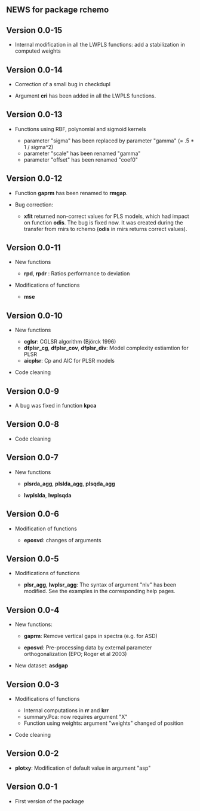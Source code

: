 ## NEWS for package **rchemo**

## **Version 0.0-15**

- Internal modification in all the LWPLS functions: add a stabilization in computed weights



## **Version 0.0-14**

- Correction of a small bug in checkdupl

- Argument **cri** has been added in all the LWPLS functions.



## **Version 0.0-13**

- Functions using RBF, polynomial and sigmoid kernels

    - parameter "sigma" has been replaced by parameter "gamma" (= .5 * 1 / sigma^2)
    - parameter "scale" has been renamed "gamma"
    - parameter "offset" has been renamed "coef0"



## **Version 0.0-12**

- Function **gaprm** has been renamed to **rmgap**.

- Bug correction:

  - **xfit** returned non-correct values for PLS models, which had impact on function **odis**. The bug is fixed now. It was created during the transfer from rnirs to rchemo (**odis** in rnirs returns correct values).






## **Version 0.0-11**

- New functions

  - **rpd**, **rpdr** : Ratios performance to deviation 


- Modifications of functions

  - **mse**


## **Version 0.0-10**

- New functions

  - **cglsr**: CGLSR algorithm (Björck 1996)
  - **dfplsr_cg**, **dfplsr_cov**, **dfplsr_div**: Model complexity estiamtion for PLSR
  - **aicplsr**: Cp and AIC for PLSR models
  
- Code cleaning



## **Version 0.0-9**

- A bug was fixed in function **kpca**




## **Version 0.0-8**

- Code cleaning




## **Version 0.0-7**

- New functions

  - **plsrda_agg**, **plslda_agg**, **plsqda_agg**

  - **lwplslda**, **lwplsqda**




## **Version 0.0-6**

- Modification of functions

  - **eposvd**: changes of arguments



## **Version 0.0-5**

- Modifications of functions

  - **plsr_agg**, **lwplsr_agg**: The syntax of argument "nlv" has been modified. See the examples in the corresponding help pages.




## **Version 0.0-4**

- New functions:

  - **gaprm**: Remove vertical gaps in spectra (e.g. for ASD)
  
  - **eposvd**: Pre-processing data by external parameter orthogonalization (EPO; Roger et al 2003) 

- New dataset: **asdgap**







## **Version 0.0-3**

- Modifications of functions

  - Internal computations in **rr** and **krr** 
  - summary.Pca: now requires argument "X"
  - Function using weights: argument "weights" changed of position

- Code cleaning




## **Version 0.0-2**

- **plotxy**: Modification of default value in argument "asp"





## **Version 0.0-1**

- First version of the package 






